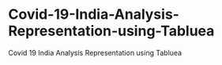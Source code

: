 # Covid-19-India-Analysis-Representation-using-Tabluea
Covid 19 India Analysis Representation using Tabluea
